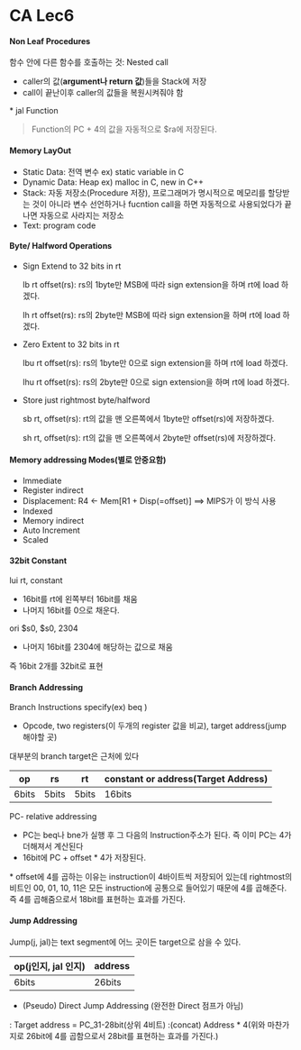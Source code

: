 # CA Lec6

#### Non Leaf Procedures

함수 안에 다른 함수를 호출하는 것: Nested call

- caller의 값(**argument나 return 값**)들을 Stack에 저장
- call이 끝난이후 caller의 값들을 복원시켜줘야 함

\* jal Function 

> Function의 PC + 4의 값을 자동적으로 \$ra에 저장된다.

#### Memory LayOut

- Static Data: 전역 변수 ex) static variable in C
- Dynamic Data: Heap ex) malloc in C, new in C++
- Stack: 자동 저장소(Procedure 저장), 프로그래머가 명시적으로 메모리를 할당받는 것이 아니라 변수 선언하거나 fucntion call을 하면 자동적으로 사용되었다가 끝나면 자동으로 사라지는 저장소
- Text: program code

#### Byte/ Halfword Operations

- Sign Extend to 32 bits in rt

  lb rt offset(rs): rs의 1byte만 MSB에 따라 sign extension을 하며 rt에 load 하겠다.

  lh rt offset(rs): rs의 2byte만 MSB에 따라 sign extension을 하며 rt에 load 하겠다.

- Zero Extent to 32 bits in rt

  lbu rt offset(rs): rs의 1byte만 0으로 sign extension을 하며 rt에 load 하겠다.

  lhu rt offset(rs): rs의 2byte만 0으로 sign extension을 하며 rt에 load 하겠다.

- Store just rightmost byte/halfword

  sb rt, offset(rs): rt의 값을 맨 오른쪽에서 1byte만 offset(rs)에 저장하겠다.

  sh rt, offset(rs): rt의 값을 맨 오른쪽에서 2byte만 offset(rs)에 저장하겠다.

####  Memory addressing Modes(별로 안중요함)

- Immediate
- Register indirect
- Displacement: R4 <- Mem[R1 + Disp(=offset)] ==> MIPS가 이 방식 사용
- Indexed
- Memory indirect
- Auto Increment
- Scaled

#### 32bit Constant

lui rt, constant

- 16bit를 rt에 왼쪽부터 16bit를 채움
- 나머지 16bit를 0으로 채운다.

ori \$s0, \$s0, 2304

- 나머지 16bit를 2304에 해당하는 값으로 채움

즉 16bit 2개를 32bit로 표현

#### Branch Addressing

Branch Instructions specify(ex) beq )

- Opcode, two registers(이 두개의 register 값을 비교), target address(jump해야할 곳) 

대부분의 branch target은 근처에 있다

| op    | rs    | rt    | constant or address(Target Address) |
| ----- | ----- | ----- | ----------------------------------- |
| 6bits | 5bits | 5bits | 16bits                              |

PC- relative addressing

-  PC는 beq나 bne가 실행 후 그 다음의 Instruction주소가 된다. 즉 이미 PC는 4가 더해져서 계산된다
- 16bit에 PC + offset * 4가 저장된다.

\* offset에 4를 곱하는 이유는 instruction이 4바이트씩 저장되어 있는데 rightmost의 비트인 00, 01, 10, 11은 모든 instruction에 공통으로 들어있기 때문에 4를 곱해준다. 즉 4를 곱해줌으로서 18bit를 표현하는 효과를 가진다. 

#### Jump Addressing

Jump(j, jal)는 text segment에 어느 곳이든 target으로 삼을 수 있다.

| op(j인지, jal 인지) | address |
| ------------------- | ------- |
| 6bits               | 26bits  |

- (Pseudo) Direct Jump Addressing (완전한 Direct 점프가 아님)

: Target address = PC_31-28bit(상위 4비트) :(concat) Address * 4(위와 마찬가지로 26bit에 4를 곱함으로서 28bit를 표현하는 효과를 가진다.)







